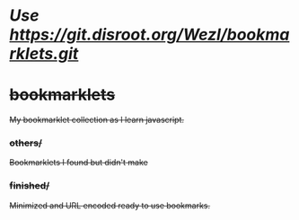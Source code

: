 # __*Use https://git.disroot.org/Wezl/bookmarklets.git*__

# ~~bookmarklets~~

~~My bookmarklet collection as I learn javascript.~~

### ~~others/~~

~~Bookmarklets I found but didn't make~~

### ~~finished/~~

~~Minimized and URL encoded ready to use bookmarks.~~

